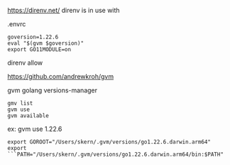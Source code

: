 https://direnv.net/
direnv is in use with

.envrc
```
goversion=1.22.6
eval "$(gvm $goversion)"
export GO11MODULE=on
```
direnv allow

https://github.com/andrewkroh/gvm

gvm golang versions-manager
```
gmv list
gvm use
gvm available
```

ex:
gvm use 1.22.6

```
export GOROOT="/Users/skern/.gvm/versions/go1.22.6.darwin.arm64"
export ```PATH="/Users/skern/.gvm/versions/go1.22.6.darwin.arm64/bin:$PATH"